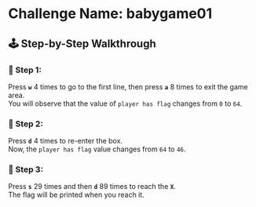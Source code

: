 # Challenge Name: babygame01

## 🕹️ Step-by-Step Walkthrough

### 🔹 Step 1:
Press **`w`** 4 times to go to the first line, then press **`a`** 8 times to exit the game area.  
You will observe that the value of `player has flag` changes from `0` to `64`.

### 🔹 Step 2:
Press **`d`** 4 times to re-enter the box.  
Now, the `player has flag` value changes from `64` to `46`.

### 🔹 Step 3:
Press **`s`** 29 times and then **`d`** 89 times to reach the **`X`**.  
The flag will be printed when you reach it.

